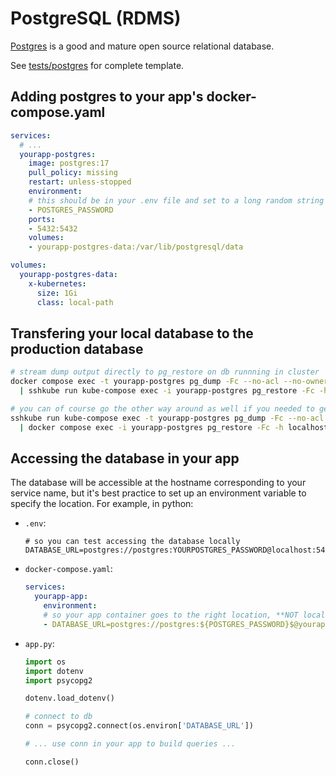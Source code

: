 # PostgreSQL (RDMS)

[Postgres](https://www.postgresql.org/) is a good and mature open source relational database.

See [tests/postgres](https://github.com/MaayanLab/dokku/tree/kube-compose/tests/postgres) for complete template.

## Adding postgres to your app's docker-compose.yaml

```yaml
services:
  # ...
  yourapp-postgres:
    image: postgres:17
    pull_policy: missing
    restart: unless-stopped
    environment:
    # this should be in your .env file and set to a long random string
    - POSTGRES_PASSWORD
    ports:
    - 5432:5432
    volumes:
    - yourapp-postgres-data:/var/lib/postgresql/data

volumes:
  yourapp-postgres-data:
    x-kubernetes:
      size: 1Gi
      class: local-path
```

## Transfering your local database to the production database

```bash
# stream dump output directly to pg_restore on db runnning in cluster
docker compose exec -t yourapp-postgres pg_dump -Fc --no-acl --no-owner -h localhost -U postgres -w postgres \
  | sshkube run kube-compose exec -i yourapp-postgres pg_restore -Fc -h localhost -U postgres -w postgres -

# you can of course go the other way around as well if you needed to get information from production
sshkube run kube-compose exec -t yourapp-postgres pg_dump -Fc --no-acl --no-owner -h localhost -U postgres -w postgres \
  | docker compose exec -i yourapp-postgres pg_restore -Fc -h localhost -U postgres -w postgres -
```

## Accessing the database in your app

The database will be accessible at the hostname corresponding to your service name, but it's best practice to set up an environment variable to specify the location. For example, in python:

- `.env`:
  ```
  # so you can test accessing the database locally
  DATABASE_URL=postgres://postgres:YOURPOSTGRES_PASSWORD@localhost:5432/postgres
  ```
- `docker-compose.yaml`:
  ```yaml
  services:
    yourapp-app:
      environment:
      # so your app container goes to the right location, **NOT localhost**
      - DATABASE_URL=postgres://postgres:${POSTGRES_PASSWORD}$@yourapp-postgres:5432/postgres
  ```
- `app.py`:
  ```python
  import os
  import dotenv
  import psycopg2

  dotenv.load_dotenv()

  # connect to db
  conn = psycopg2.connect(os.environ['DATABASE_URL'])

  # ... use conn in your app to build queries ...

  conn.close()
  ```

